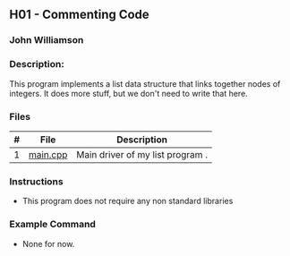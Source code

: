## H01 - Commenting Code
### John Williamson
### Description:

This program implements a list data structure that links together nodes of integers. It does more stuff, but we don't need to write that here.

### Files

|   #   | File     | Description                      |
| :---: | -------- | -------------------------------- |
|   1   | [main.cpp](https://github.com/the00cheat/2143-OOP-williamson/blob/master/Assignments/H01/main.cpp) | Main driver of my list program . |


### Instructions

- This program does not require any non standard libraries

### Example Command

- None for now.
